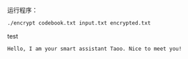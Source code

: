 运行程序：
```bash
./encrypt codebook.txt input.txt encrypted.txt
```

test
```bash
Hello, I am your smart assistant Taoo. Nice to meet you!
```